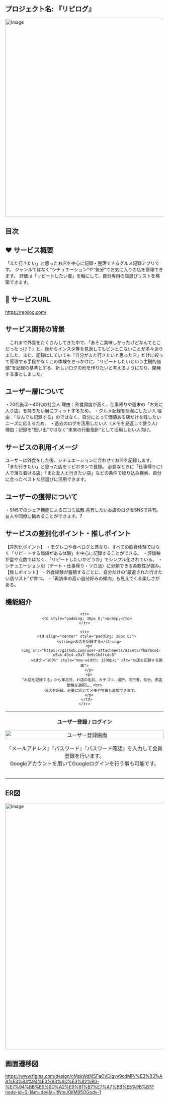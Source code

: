 ## プロジェクト名: 『リピログ』
<img width="1200" height="627" alt="Image" src="https://github.com/user-attachments/assets/7d880250-4e52-43e5-964f-2ab2ebf2d477" />

## 目次

## ❤ サービス概要
「また行きたい」と思ったお店を中心に記録・整理できるグルメ記録アプリです。
 ジャンルではなく“シチュエーション”や“気分”でお気に入りの店を管理できます。
 評価は「リピートしたい度」を軸にして、自分専用の店選びリストを構築できます。

## 🔗 サービスURL
https://repilog.com/
 
## サービス開発の背景
　これまで外食をたくさんしてきた中で、「あそこ美味しかったけどなんてとこだったっけ？」と、後からインスタ等を見返してもピンとこないことが多々ありました。また、記録はしていても「自分がまた行きたいと思った店」だけに絞って管理する手段がなくこの体験をきっかけに、"リピートしたいという主観的価値"を記録の基準とする、新しいログの形を作りたいと考えるようになり、開発する事としました。

## ユーザー層について
・20代後半〜40代の社会人
理由：外食頻度が高く、仕事帰りや週末の「お気に入り店」を持ちたい層にフィットするため。
・グルメ記録を簡潔にしたい人
理由：「なんでも記録する」のではなく、自分にとって価値ある店だけを残したいニーズに応えるため。
・過去のログを活用したい人（メモを見返して使う人）
理由：記録を“思い出”ではなく“未来の行動指針”として活用したい人向け。

## サービスの利用イメージ
ユーザーは外食をした後、シチュエーションに合わせてお店を記録します。
「また行きたい」と思った店をリピボタンで登録。
必要なときに「仕事帰りに1人で落ち着ける店」「また友人と行きたい店」などの条件で絞り込み検索、自分に合ったベストな店選びに活用できます。

## ユーザーの獲得について
・SNSでのシェア機能による口コミ拡散
共有したいお店のログをSNSで共有。友人や同僚に勧めることができます。7

## サービスの差別化ポイント・推しポイント
【差別化ポイント】
・モグレコや食べログと異なり、すべての飲食体験ではなく「リピートする価値がある体験」を中心に記録することができる。
・評価軸が星や点数ではなく、「リピートしたいかどうか」でシンプル化されている。
・シチュエーション別（デート・仕事帰り・ソロ活）に分類できる柔軟性が強み。
【推しポイント】
・外食経験が蓄積するごとに、自分だけの“厳選された行きたい店リスト”が育つ。
・「再訪率の高い自分好みの傾向」も見えてくる楽しさがある。

## 機能紹介

<div align="center" style="max-width: 1200px; margin: auto;">

<table>
  <tbody>
    <tr>
      <td align="center" style="padding: 20px 0;">
        <strong>ユーザー登録 / ログイン</strong>
        <p>
          <img src="https://github.com/user-attachments/assets/e3ef9331-27ac-4c04-9372-164a8aac6a68"
               width="100%" style="max-width: 1200px;" alt="ユーザー登録画面">
        </p>
        <p>
          『メールアドレス』『パスワード』『パスワード確認』を入力して会員登録を行います。<br>
          Googleアカウントを用いてGoogleログインを行う事も可能です。
        </p>
      </td>
    </tr>

    <tr>
      <td style="padding: 30px 0;">&nbsp;</td>
    </tr>
    
    <tr>
      <td align="center" style="padding: 20px 0;">
        <strong>お店を記録する</strong>
        <p>
          <img src="https://github.com/user-attachments/assets/fb87bce1-e5ab-49c4-a9a7-9e6c1b8fcdc6"
               width="100%" style="max-width: 1200px;" alt="お店を記録する画面">
        </p>
        <p>
          「お店を記録する」から年月日、お店の名前、カテゴリ、場所、同行者、気分、来店動機を選択し、<br>
          お店を記録。必要に応じてメモや写真も追加できます。
        </p>
      </td>
    </tr>
  </tbody>
</table>

</div>

## ER図
<img width="1050" height="780" alt="Image" src="https://github.com/user-attachments/assets/0c6e0753-ed7f-4045-b916-7e571146d5d3" />

## 画面遷移図
https://www.figma.com/design/oMskWdMSFaOVDlgvv9odMP/%E3%83%AA%E3%83%94%E3%83%AD%E3%82%B0-%E7%94%BB%E9%9D%A2%E9%81%B7%E7%A7%BB%E5%9B%B3?node-id=0-1&m=dev&t=jfNmJOiIM95OGody-1
